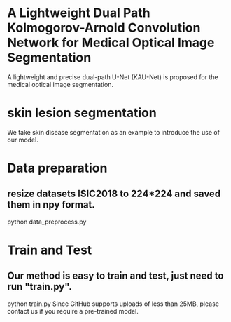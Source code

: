 # A Lightweight Dual Path Kolmogorov-Arnold Convolution Network for Medical Optical Image Segmentation
A lightweight and precise dual-path U-Net (KAU-Net) is proposed for the medical optical image segmentation.
# skin lesion segmentation
We take skin disease segmentation as an example to introduce the use of our model.
# Data preparation
## resize datasets ISIC2018 to 224*224 and saved them in npy format.
python data_preprocess.py
# Train and Test
## Our method is easy to train and test, just need to run "train.py".
python train.py
Since GitHub supports uploads of less than 25MB, please contact us if you require a pre-trained model.
